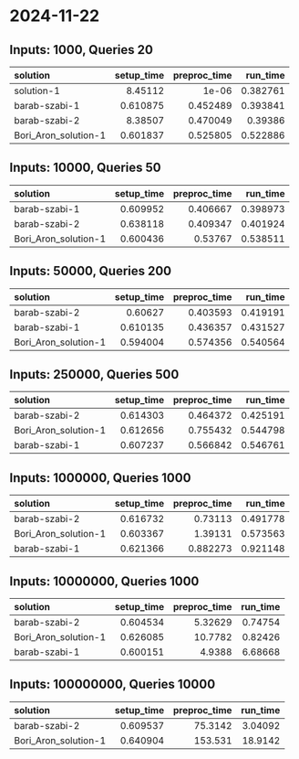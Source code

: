 # 2024-11-22

## Inputs: 1000, Queries 20

| solution             |   setup_time |   preproc_time |   run_time |
|:---------------------|-------------:|---------------:|-----------:|
| solution-1           |     8.45112  |       1e-06    |   0.382761 |
| barab-szabi-1        |     0.610875 |       0.452489 |   0.393841 |
| barab-szabi-2        |     8.38507  |       0.470049 |   0.39386  |
| Bori_Aron_solution-1 |     0.601837 |       0.525805 |   0.522886 |

## Inputs: 10000, Queries 50

| solution             |   setup_time |   preproc_time |   run_time |
|:---------------------|-------------:|---------------:|-----------:|
| barab-szabi-1        |     0.609952 |       0.406667 |   0.398973 |
| barab-szabi-2        |     0.638118 |       0.409347 |   0.401924 |
| Bori_Aron_solution-1 |     0.600436 |       0.53767  |   0.538511 |

## Inputs: 50000, Queries 200

| solution             |   setup_time |   preproc_time |   run_time |
|:---------------------|-------------:|---------------:|-----------:|
| barab-szabi-2        |     0.60627  |       0.403593 |   0.419191 |
| barab-szabi-1        |     0.610135 |       0.436357 |   0.431527 |
| Bori_Aron_solution-1 |     0.594004 |       0.574356 |   0.540564 |

## Inputs: 250000, Queries 500

| solution             |   setup_time |   preproc_time |   run_time |
|:---------------------|-------------:|---------------:|-----------:|
| barab-szabi-2        |     0.614303 |       0.464372 |   0.425191 |
| Bori_Aron_solution-1 |     0.612656 |       0.755432 |   0.544798 |
| barab-szabi-1        |     0.607237 |       0.566842 |   0.546761 |

## Inputs: 1000000, Queries 1000

| solution             |   setup_time |   preproc_time |   run_time |
|:---------------------|-------------:|---------------:|-----------:|
| barab-szabi-2        |     0.616732 |       0.73113  |   0.491778 |
| Bori_Aron_solution-1 |     0.603367 |       1.39131  |   0.573563 |
| barab-szabi-1        |     0.621366 |       0.882273 |   0.921148 |

## Inputs: 10000000, Queries 1000

| solution             |   setup_time |   preproc_time |   run_time |
|:---------------------|-------------:|---------------:|-----------:|
| barab-szabi-2        |     0.604534 |        5.32629 |    0.74754 |
| Bori_Aron_solution-1 |     0.626085 |       10.7782  |    0.82426 |
| barab-szabi-1        |     0.600151 |        4.9388  |    6.68668 |

## Inputs: 100000000, Queries 10000

| solution             |   setup_time |   preproc_time |   run_time |
|:---------------------|-------------:|---------------:|-----------:|
| barab-szabi-2        |     0.609537 |        75.3142 |    3.04092 |
| Bori_Aron_solution-1 |     0.640904 |       153.531  |   18.9142  |
